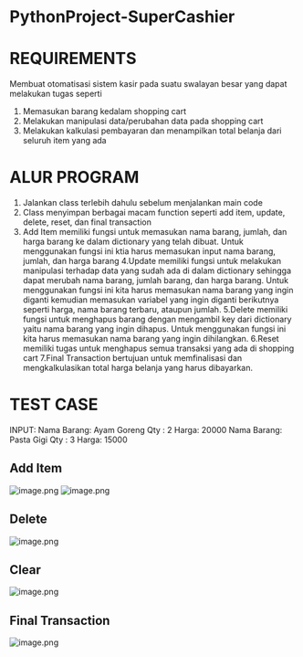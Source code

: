 # PythonProject-SuperCashier

# REQUIREMENTS

Membuat otomatisasi sistem kasir pada suatu swalayan besar yang dapat melakukan tugas seperti
  1. Memasukan barang kedalam shopping cart
  2. Melakukan manipulasi data/perubahan data pada shopping cart
  3. Melakukan kalkulasi pembayaran dan menampilkan total belanja dari seluruh item yang ada

# ALUR PROGRAM
  1. Jalankan class terlebih dahulu sebelum menjalankan main code
  2. Class menyimpan berbagai macam function seperti add item, update, delete, reset, dan final transaction
  3. Add Item memiliki fungsi untuk memasukan nama barang, jumlah, dan harga barang ke dalam dictionary yang telah dibuat. Untuk menggunakan fungsi ini ktia harus memasukan input nama barang, jumlah, dan harga barang
  4.Update memiliki fungsi untuk melakukan manipulasi terhadap data yang sudah ada di dalam dictionary sehingga dapat merubah nama barang, jumlah barang, dan harga barang. Untuk menggunakan fungsi ini kita harus memasukan nama barang yang ingin diganti kemudian memasukan variabel yang ingin diganti berikutnya seperti harga, nama barang terbaru, ataupun jumlah.
  5.Delete memiliki fungsi untuk menghapus barang dengan mengambil key dari dictionary yaitu nama barang yang ingin dihapus. Untuk menggunakan fungsi ini kita harus memasukan nama barang yang ingin dihilangkan.
  6.Reset memiliki tugas untuk menghapus semua transaksi yang ada di shopping cart
  7.Final Transaction bertujuan untuk memfinalisasi dan mengkalkulasikan total harga belanja yang harus dibayarkan.
  
  
# TEST CASE
INPUT: 
Nama Barang: Ayam Goreng
Qty : 2
Harga: 20000
Nama Barang: Pasta Gigi
Qty : 3
Harga: 15000

## Add Item
![image.png](attachment:3ab78e36-8b97-4725-8fa7-0f023f126501.png)
![image.png](attachment:83cc2005-40e6-436e-8785-3b027683c335.png)

## Delete
![image.png](attachment:7ea0d161-52c3-4ae9-82d6-557b8c742484.png)

## Clear
![image.png](attachment:2ab3f7ce-937d-4d06-9813-aaa79fc076dc.png)

## Final Transaction
![image.png](attachment:9f38c19e-5954-4901-8c44-457a445097ea.png)

 
